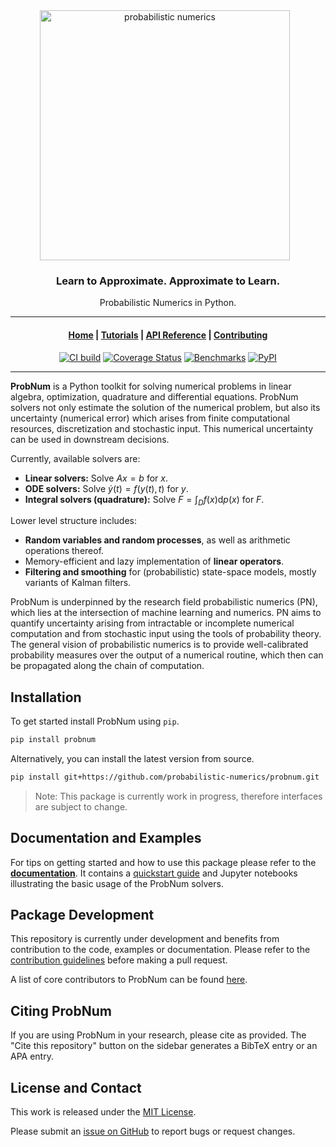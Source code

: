 <div align="center">
    <a href="https://probnum.readthedocs.io"><img align="center" src="https://raw.githubusercontent.com/probabilistic-numerics/probnum/main/docs/source/assets/img/logo/probnum_logo_dark_txtbelow.svg" alt="probabilistic numerics" width="400" style="padding-right: 10px; padding left: 10px;" title="Probabilistic Numerics in Python"/>
    </a>
    <h3>Learn to Approximate. Approximate to Learn.</h3>
    <p>Probabilistic Numerics in Python.</p>
</div>

---

<div align="center">

<h4 align="center">
  <a href="https://probnum.readthedocs.io">Home</a> |
  <a href="https://probnum.readthedocs.io/en/latest/tutorials.html">Tutorials</a> |  
  <a href="https://probnum.readthedocs.io/en/latest/api.html">API Reference</a> |
  <a href="https://probnum.readthedocs.io/en/latest/development.html">Contributing</a>
</h4>

[![CI build](https://img.shields.io/github/workflow/status/probabilistic-numerics/probnum/Linting?style=flat-square&logo=github&logoColor=white&label=CI-build)](https://github.com/probabilistic-numerics/probnum/actions?query=workflow%3ACI-build)
[![Coverage Status](https://img.shields.io/codecov/c/gh/probabilistic-numerics/probnum/main?style=flat-square&label=Coverage&logo=codecov&logoColor=white)](https://codecov.io/gh/probabilistic-numerics/probnum/branch/main)
[![Benchmarks](http://img.shields.io/badge/Benchmarks-asv-blueviolet.svg?style=flat-square&logo=swift&logoColor=white)](https://probabilistic-numerics.github.io/probnum-benchmarks/benchmarks/)
[![PyPI](https://img.shields.io/pypi/v/probnum?style=flat-square&label=PyPI&logo=pypi&logoColor=white)](https://pypi.org/project/probnum/)

</div>

---

**ProbNum** is a Python toolkit for solving numerical problems in linear algebra, optimization, quadrature and
differential equations. ProbNum solvers not only estimate the solution of the numerical problem, but also its uncertainty (numerical error) which arises from finite computational resources, discretization and stochastic input. This numerical uncertainty can be used in downstream decisions.

Currently, available solvers are:

- **Linear solvers:** Solve $A x = b$ for $x$.
- **ODE solvers:** Solve $\dot{y}(t) = f(y(t), t)$ for $y$.
- **Integral solvers (quadrature):** Solve $F = \int_D f(x) \mathrm{d}p(x)$ for $F$.

Lower level structure includes:

- **Random variables and random processes**, as well as arithmetic operations thereof.
- Memory-efficient and lazy implementation of **linear operators**.
- **Filtering and smoothing** for (probabilistic) state-space models, mostly variants of Kalman filters.

ProbNum is underpinned by the research field probabilistic numerics (PN), which lies at the intersection of machine learning and numerics.
PN aims to quantify uncertainty arising from intractable or incomplete numerical computation and from stochastic input 
using the tools of probability theory. The general vision of probabilistic numerics is to provide well-calibrated 
probability measures over the output of a numerical routine, which then can be propagated along the chain of 
computation.


## Installation
To get started install ProbNum using `pip`.
```bash
pip install probnum
```
Alternatively, you can install the latest version from source.
```bash
pip install git+https://github.com/probabilistic-numerics/probnum.git
```

> Note: This package is currently work in progress, therefore interfaces are subject to change.

## Documentation and Examples
For tips on getting started and how to use this package please refer to the
[**documentation**](https://probnum.readthedocs.io). It contains a 
[quickstart guide](https://probnum.readthedocs.io/en/latest/tutorials/quickstart.html) 
and Jupyter notebooks illustrating the basic usage of the ProbNum solvers.

## Package Development
This repository is currently under development and benefits from contribution to the code, examples or documentation.
Please refer to the [contribution guidelines](https://probnum.readthedocs.io/en/latest/development.html) before
making a pull request.

A list of core contributors to ProbNum can be found
[here](https://probnum.readthedocs.io/en/latest/development.html#probnum-team).

## Citing ProbNum
If you are using ProbNum in your research, please cite as provided. 
The "Cite this repository" button on the sidebar generates a BibTeX entry or an APA entry. 

## License and Contact
This work is released under the [MIT License](https://github.com/probabilistic-numerics/probnum/blob/main/LICENSE.txt).

Please submit an [issue on GitHub](https://github.com/probabilistic-numerics/probnum/issues/new) to report bugs or
request changes.
